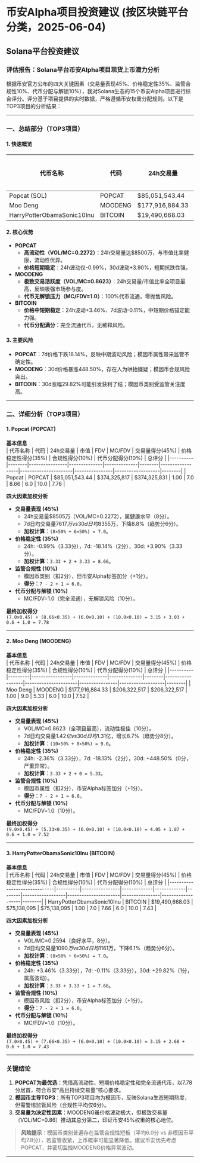 # 币安Alpha项目投资建议 (按区块链平台分类，2025-06-04)

## Solana平台投资建议

### 评估报告：Solana平台币安Alpha项目现货上币潜力分析

根据币安官方公布的四大关键因素（交易量表现45%、价格稳定性35%、监管合规性10%、代币分配与解锁10%），我对Solana生态的15个币安Alpha项目进行综合评分。评分基于项目提供的实时数据，严格遵循币安权重分配规则。以下是TOP3项目的分析结果：

---

### 一、总结部分（TOP3项目）

#### 1. 快速概览
| 代币名称                     | 代码     | 24h交易量      | 市值         | FDV          | MC/FDV | 总评分(1-10) |
|------------------------------|----------|----------------|--------------|--------------|--------|--------------|
| Popcat (SOL)                 | POPCAT   | $85,051,543.44 | $374,325,817 | $374,325,831 | 1.00   | 7.78         |
| Moo Deng                     | MOODENG  | $177,916,884.33| $206,322,517 | $206,322,517 | 1.00   | 7.52         |
| HarryPotterObamaSonic10Inu   | BITCOIN  | $19,490,668.03 | $75,138,095  | $75,138,095  | 1.00   | 7.43         |

#### 2. 核心优势
- **POPCAT**  
  - **高流动性（VOL/MC=0.2272）**：24h交易量达$8500万，与市值比率健康，流动性优异。  
  - **价格短期稳定**：24h波动仅-0.99%，30d波动+3.90%，短期抗跌性强。  
- **MOODENG**  
  - **极致交易活跃度（VOL/MC=0.8623）**：24h交易量/市值比率全项目最高，反映极强市场参与度。  
  - **代币无解锁压力（MC/FDV=1.0）**：100%代币流通，零抛售风险。  
- **BITCOIN**  
  - **价格中短期稳定**：24h波动+3.46%、7d波动-0.11%，中短期价格锚定能力强。  
  - **代币分配满分**：完全流通代币，无稀释风险。  

#### 3. 主要风险
- **POPCAT**：7d价格下跌18.14%，反映中期波动风险；模因币属性带来监管不确定性。  
- **MOODENG**：30d价格暴涨448.50%，存在人为哄抬嫌疑；模因币合规风险突出。  
- **BITCOIN**：30d涨幅29.82%可能引发获利了结；模因币类别受监管关注度高。  

---

### 二、详细分析（TOP3项目）

#### 1. Popcat (POPCAT)
**基本信息**  
| 代币名称 | 代码   | 24h交易量      | 市值         | FDV          | MC/FDV | 交易量得分(45%) | 价格稳定性得分(35%) | 合规性得分(10%) | 代币分配得分(10%) | 总评分 |
|----------|--------|----------------|--------------|--------------|--------|------------------|----------------------|----------------|-------------------|--------|
| Popcat   | POPCAT | $85,051,543.44 | $374,325,817 | $374,325,831 | 1.00   | 7.0              | 8.66                 | 6.0            | 10.0              | 7.78   |

**四大因素加权分析**  
- **交易量表现 (45%)**  
  - 24h交易量$8505万（VOL/MC=0.2272），属健康水平（8分）。  
  - 7d日均交易量$7617万 vs 30d日均$8355万，下降8.8%（趋势分6分）。  
  - **加权计算**：`(8×50% + 6×50%) = 7.0`。  
- **价格稳定性 (35%)**  
  - 24h: -0.99%（3.33分），7d: -18.14%（2分），30d: +3.90%（3.33分）。  
  - **加权计算**：`3.33 + 2 + 3.33 = 8.66`。  
- **监管合规性 (10%)**  
  - 模因币类别（扣2分），但币安Alpha标签加分（+1分）。  
  - **得分**：`7 - 2 + 1 = 6.0`。  
- **代币分配与解锁 (10%)**  
  - MC/FDV=1.0（完全流通），无解锁风险（10分）。  

**最终加权得分**  
`(7.0×0.45) + (8.66×0.35) + (6.0×0.10) + (10.0×0.10) = 3.15 + 3.03 + 0.6 + 1.0 = 7.78`  

---

#### 2. Moo Deng (MOODENG)
**基本信息**  
| 代币名称 | 代码    | 24h交易量       | 市值         | FDV          | MC/FDV | 交易量得分(45%) | 价格稳定性得分(35%) | 合规性得分(10%) | 代币分配得分(10%) | 总评分 |
|----------|---------|-----------------|--------------|--------------|--------|------------------|----------------------|----------------|-------------------|--------|
| Moo Deng | MOODENG | $177,916,884.33 | $206,322,517 | $206,322,517 | 1.00   | 9.0              | 5.33                 | 6.0            | 10.0              | 7.52   |

**四大因素加权分析**  
- **交易量表现 (45%)**  
  - VOL/MC=0.8623（全项目最高），流动性极佳（10分）。  
  - 7d日均交易量$1.42亿 vs 30d日均$1.31亿，增长8.7%（趋势分8分）。  
  - **加权计算**：`(10×50% + 8×50%) = 9.0`。  
- **价格稳定性 (35%)**  
  - 24h: -2.36%（3.33分），7d: -18.13%（2分），30d: +448.50%（0分，严重异常）。  
  - **加权计算**：`3.33 + 2 + 0 = 5.33`。  
- **监管合规性 (10%)**  
  - 模因币属性（扣2分），币安Alpha标签加分（+1分）。  
  - **得分**：`7 - 2 + 1 = 6.0`。  
- **代币分配与解锁 (10%)**  
  - MC/FDV=1.0（10分）。  

**最终加权得分**  
`(9.0×0.45) + (5.33×0.35) + (6.0×0.10) + (10.0×0.10) = 4.05 + 1.87 + 0.6 + 1.0 = 7.52`  

---

#### 3. HarryPotterObamaSonic10Inu (BITCOIN)
**基本信息**  
| 代币名称                     | 代码     | 24h交易量      | 市值        | FDV         | MC/FDV | 交易量得分(45%) | 价格稳定性得分(35%) | 合规性得分(10%) | 代币分配得分(10%) | 总评分 |
|------------------------------|----------|----------------|-------------|-------------|--------|------------------|----------------------|----------------|-------------------|--------|
| HarryPotterObamaSonic10Inu   | BITCOIN  | $19,490,668.03 | $75,138,095 | $75,138,095 | 1.00   | 7.0              | 7.66                 | 6.0            | 10.0              | 7.43   |

**四大因素加权分析**  
- **交易量表现 (45%)**  
  - VOL/MC=0.2594（良好水平，8分）。  
  - 7d日均交易量$1090万 vs 30d日均$1161万，下降6.1%（趋势分6分）。  
  - **加权计算**：`(8×50% + 6×50%) = 7.0`。  
- **价格稳定性 (35%)**  
  - 24h: +3.46%（3.33分），7d: -0.11%（3.33分），30d: +29.82%（1分，属高波动）。  
  - **加权计算**：`3.33 + 3.33 + 1 = 7.66`。  
- **监管合规性 (10%)**  
  - 模因币风险（扣2分），币安Alpha标签加分（+1分）。  
  - **得分**：`7 - 2 + 1 = 6.0`。  
- **代币分配与解锁 (10%)**  
  - MC/FDV=1.0（10分）。  

**最终加权得分**  
`(7.0×0.45) + (7.66×0.35) + (6.0×0.10) + (10.0×0.10) = 3.15 + 2.68 + 0.6 + 1.0 = 7.43`  

---

### 关键结论
1. **POPCAT为最优选**：凭借高流动性、短期价格稳定性和完全流通代币，以7.78分居首，符合币安“高且持续交易量”核心要求。  
2. **模因币主导TOP3**：所有TOP3项目均为模因币，反映Solana生态短期热度，但需警惕监管风险（合规性平均仅6分）。  
3. **交易量为决定性因素**：MOODENG虽价格波动极大，但极致交易量（VOL/MC=0.86）推动其总分第二，印证币安45%权重的核心地位。  

> **风险提示**：模因币类别普遍存在监管合规性短板（平均6.0分 vs 非模因币平均7.8分），若监管收紧，上币概率可能显著降低。建议币安优先考虑POPCAT，并密切监控MOODENG价格异常波动。

---

